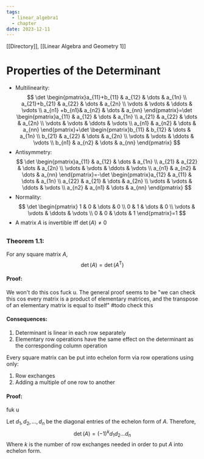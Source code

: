 ```yaml
---
tags:
  - linear_algebra1
  - chapter
date: 2023-12-11
---
```

[[Directory]], [[Linear Algebra and Geometry 1]]
# Properties of the Determinant
- Multilinearity:
$$
\det \begin{pmatrix}a_{11}+b_{11} & a_{12} & \dots & a_{1n} \\ a_{21}+b_{21} & a_{22} & \dots & a_{2n} \\ \vdots & \vdots & \ddots & \vdots \\ a_{n1} +b_{n1}& a_{n2} & \dots & a_{nn} \end{pmatrix}=\det \begin{pmatrix}a_{11} & a_{12} & \dots & a_{1n} \\ a_{21} & a_{22} & \dots & a_{2n} \\ \vdots & \vdots & \ddots & \vdots \\ a_{n1} & a_{n2} & \dots & a_{nn} \end{pmatrix}+\det \begin{pmatrix}b_{11} & b_{12} & \dots & a_{1n} \\ b_{21} & a_{22} & \dots & a_{2n} \\ \vdots & \vdots & \ddots & \vdots \\ b_{n1} & a_{n2} & \dots & a_{nn} \end{pmatrix}
$$
- Antisymmetry:
$$
\det \begin{pmatrix}a_{11} & a_{12} & \dots & a_{1n} \\ a_{21} & a_{22} & \dots & a_{2n} \\ \vdots & \vdots & \ddots & \vdots \\ a_{n1} & a_{n2} & \dots & a_{nn} \end{pmatrix}=-\det \begin{pmatrix}a_{12} & a_{11} & \dots & a_{1n} \\ a_{22} & a_{21} & \dots & a_{2n} \\ \vdots & \vdots & \ddots & \vdots \\ a_{n2} & a_{n1} & \dots & a_{nn} \end{pmatrix}
$$
- Normality:
$$
\det \begin{pmatrix}
1 & 0 & \dots & 0 \\
0 & 1 & \dots & 0 \\
\vdots & \vdots & \ddots & \vdots \\
0 & 0 & \dots & 1
\end{pmatrix}=1
$$
- A matrix ${} A {}$ is invertible iff ${} \det (A)\neq0 {}$
## 
### Theorem 1.1:
For any square matrix ${} A$, 
$$
\det(A)=\det(A^{\mathrm{T}})
$$
#### Proof:
We won't do this cos fuck u. The general proof seems to be "we can check this cos every matrix is a product of elementary matrices, and the transpose of an elementary matrix is equal to itself"
#todo check this
#### Consequences:
1. Determinant is linear in each row separately
2. Elementary row operations have the same effect on the determinant as the corresponding column operation

Every square matrix can be put into echelon form via row operations using only:
1. Row exchanges
2. Adding a multiple of one row to another
#### Proof:
fuk u

Let ${} d_{1},\, d_{2},\,\dots,\,d_{n} {}$ be the diagonal entries of the echelon form of $A$. Therefore, 
$$
\det(A)=(-1)^{k}d_{1} d_{2}\dots d_{n}
$$
Where $k$ is the number of row exchanges needed in order to put $A$ into echelon form.